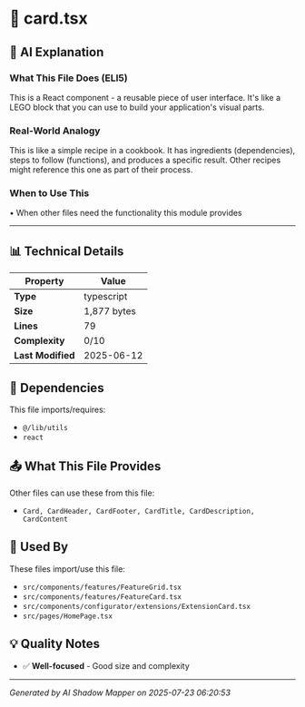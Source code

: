 # 📄 card.tsx

## 🤖 AI Explanation

### What This File Does (ELI5)
This is a React component - a reusable piece of user interface. It's like a LEGO block that you can use to build your application's visual parts.

### Real-World Analogy
This is like a simple recipe in a cookbook. It has ingredients (dependencies), steps to follow (functions), and produces a specific result. Other recipes might reference this one as part of their process.

### When to Use This
• When other files need the functionality this module provides

---

## 📊 Technical Details

| Property | Value |
|----------|-------|
| **Type** | typescript |
| **Size** | 1,877 bytes |
| **Lines** | 79 |
| **Complexity** | 0/10 |
| **Last Modified** | 2025-06-12 |

## 🔗 Dependencies

This file imports/requires:

- `@/lib/utils`
- `react`

## 📤 What This File Provides

Other files can use these from this file:

- `Card, CardHeader, CardFooter, CardTitle, CardDescription, CardContent `

## 🔄 Used By

These files import/use this file:

- `src/components/features/FeatureGrid.tsx`
- `src/components/features/FeatureCard.tsx`
- `src/components/configurator/extensions/ExtensionCard.tsx`
- `src/pages/HomePage.tsx`

## 💡 Quality Notes

- ✅ **Well-focused** - Good size and complexity

---
*Generated by AI Shadow Mapper on 2025-07-23 06:20:53*